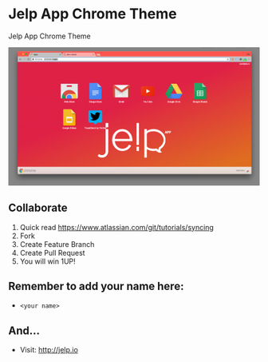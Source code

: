 # Jelp App Chrome Theme

Jelp App Chrome Theme

![Jelp App Chrome Theme](miscFiles/Screen%20Shot%202017-04-10%20at%2010.22.01%20AM.png?raw=true "Screenshot Zero")

## Collaborate

1. Quick read https://www.atlassian.com/git/tutorials/syncing
2. Fork
3. Create Feature Branch
4. Create Pull Request
5. You will win 1UP!

## Remember to add your name here:
* `<your name>`

## And...

* Visit: http://jelp.io
